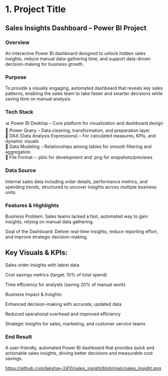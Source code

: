 # 1.	Project Title
## Sales Insights Dashboard – Power BI Project

### Overview
An interactive Power BI dashboard designed to unlock hidden sales insights, reduce manual data-gathering time, and support data-driven decision-making for business growth.

### Purpose

To provide a visually engaging, automated dashboard that reveals key sales patterns, enabling the sales team to take faster and smarter decisions while saving time on manual analysis.

### Tech Stack

📊 Power BI Desktop – Core platform for visualization and dashboard design <br>
📂 Power Query – Data cleaning, transformation, and preparation layer <br>
🧠 DAX (Data Analysis Expressions) – For calculated measures, KPIs, and dynamic visuals<br>
📝 Data Modeling – Relationships among tables for smooth filtering and aggregation<br>
📝 File Format – .pbix for development and .png for snapshots/previews<br>

### Data Source

Internal sales data including order details, performance metrics, and spending trends, structured to uncover insights across multiple business units.

### Features & Highlights

Business Problem:
Sales teams lacked a fast, automated way to gain insights, relying on manual data gathering.

Goal of the Dashboard:
Deliver real-time insights, reduce reporting effort, and improve strategic decision-making.

## Key Visuals & KPIs:

Sales order insights with latest data

Cost savings metrics (target: 10% of total spend)

Time efficiency for analysts (saving 20% of manual work)

Business Impact & Insights:

Enhanced decision-making with accurate, updated data

Reduced operational overhead and improved efficiency

Strategic insights for sales, marketing, and customer service teams

### End Result

A user-friendly, automated Power BI dashboard that provides quick and actionable sales insights, driving better decisions and measurable cost savings.

https://github.com/lakshay-2410/sales_insight/blob/main/sales_insight.png
